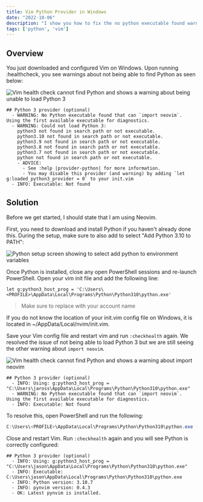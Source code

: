 ```yaml
---
title: Vim Python Provider in Windows
date: "2022-10-06"
description: "I show you how to fix the no python executable found warning in the Vim :healthcheck within Windows"
tags: ['python', 'vim']
---
```


## Overview

You just downloaded and configured Vim on Windows. Upon running :healthcheck, you see warnings about not being able to find Python as seen below:

![Vim health check cannot find Python and shows a warning about being unable to load Python 3](/assets/vim-python-warnings.png)

```text
## Python 3 provider (optional)
  - WARNING: No Python executable found that can `import neovim`. Using the first available executable for diagnostics.
  - WARNING: Could not load Python 3:
    python3 not found in search path or not executable.
    python3.10 not found in search path or not executable.
    python3.9 not found in search path or not executable.
    python3.8 not found in search path or not executable.
    python3.7 not found in search path or not executable.
    python not found in search path or not executable.
    - ADVICE:
      - See :help |provider-python| for more information.
      - You may disable this provider (and warning) by adding `let g:loaded_python3_provider = 0` to your init.vim
  - INFO: Executable: Not found
```

## Solution

Before we get started, I should state that I am using Neovim.

First, you need to download and install Python if you haven't already done this. During the setup, make sure to also add to select "Add Python 3.10 to PATH":

![Python setup screen showing to select add python to environment variables](/assets/python-310-to-path.png)

Once Python is installed, close any open PowerShell sessions and re-launch PowerShell. Open your vim init file and add the following line:

```vim
let g:python3_host_prog = 'C:\Users\<PROFILE>\AppData\Local\Programs\Python\Python310\python.exe'
```

> Make sure to replace <Profile> with your account name

If you do not know the location of your init.vim config file on Windows, it is located in ~/AppData/Local/nvim/init.vim.

Save your Vim config file and restart vim and run `:checkhealth` again. We resolved the issue of not being able to load Python 3 but we are still seeing the other warning about `import neovim`.

![Vim health check cannot find Python and shows a warning about import neovim](/assets/vim-python-import-neovim-warning.png)

```text
## Python 3 provider (optional)
  - INFO: Using: g:python3_host_prog = "C:\Users\jaross\AppData\Local\Programs\Python\Python310\python.exe"
  - WARNING: No Python executable found that can `import neovim`. Using the first available executable for diagnostics.
  - INFO: Executable: Not found
```

To resolve this, open PowerShell and run the following:

```PowerShell
C:\Users\<PROFILE>\AppData\Local\Programs\Python\Python310\python.exe -m pip install pynvim
```

Close and restart Vim. Run `:checkhealth` again and you will see Python is correctly configured:

```text
## Python 3 provider (optional)
  - INFO: Using: g:python3_host_prog = "C:\Users\jason\AppData\Local\Programs\Python\Python310\python.exe"
  - INFO: Executable: C:\Users\jason\AppData\Local\Programs\Python\Python310\python.exe
  - INFO: Python version: 3.10.7
  - INFO: pynvim version: 0.4.3
  - OK: Latest pynvim is installed.
```